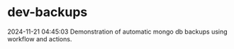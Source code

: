 # dev-backups
2024-11-21 04:45:03 Demonstration of automatic mongo db backups using workflow and actions.
